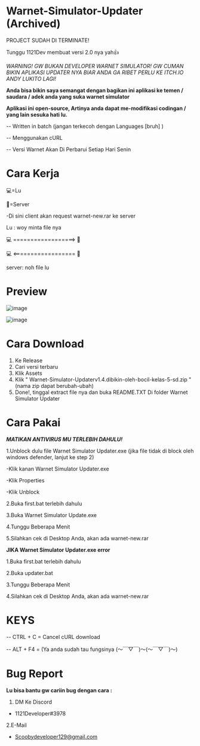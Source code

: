 # Warnet-Simulator-Updater (Archived)


PROJECT SUDAH DI TERMINATE!

Tunggu 1121Dev membuat versi 2.0 nya yah👍

*WARNING! GW BUKAN DEVELOPER WARNET SIMULATOR! GW CUMAN BIKIN APLIKASI UPDATER NYA BIAR ANDA GA RIBET PERLU KE ITCH.IO ANDY LUKITO LAGI!* 

**Anda bisa bikin saya semangat dengan bagikan ini aplikasi ke temen / saudara / adek anda yang suka warnet simulator**

**Aplikasi ini open-source, Artinya anda dapat me-modifikasi codingan / yang lain sesuka hati lu.**

-- Written in batch (jangan terkecoh dengan Languages [bruh]  )

-- Menggunakan cURL

-- Versi Warnet Akan Di Perbarui Setiap Hari Senin

# **Cara Kerja**

💻=Lu

📂=Server

-Di sini client akan request warnet-new.rar ke server

 Lu :    woy minta file nya
    
💻 ==================> 📂

💻 <================== 📂
   
   server: noh file lu
                      
     

    
# **Preview**

![image](https://user-images.githubusercontent.com/95273407/161531542-d612d669-a63c-48f0-8f8b-f2c2ceb37066.png)



![image](https://user-images.githubusercontent.com/95273407/161531731-eac40c5a-88b5-4593-a05b-ff3a37cfbe74.png)




# **Cara Download** 
 1. Ke Release
 2. Cari versi terbaru
 3. Klik Assets
 4. Klik " Warnet-Simulator-Updaterv1.4.dibikin-oleh-bocil-kelas-5-sd.zip " (nama zip dapat berubah-ubah)
 5. Done!, tinggal extract file nya dan buka README.TXT Di folder Warnet Simulator Updater 

# **Cara Pakai**

***MATIKAN ANTIVIRUS MU TERLEBIH DAHULU!***

1.Unblock dulu file Warnet Simulator Updater.exe (jika file tidak di block oleh windows defender, lanjut ke step 2) 

  -Klik kanan Warnet Simulator Updater.exe
  
  -Klik Properties
  
  -Klik Unblock
  
2.Buka first.bat terlebih dahulu

3.Buka Warnet Simulator Update.exe

4.Tunggu Beberapa Menit

5.Silahkan cek di Desktop Anda, akan ada warnet-new.rar

**JIKA Warnet Simulator Updater.exe error** 

1.Buka first.bat terlebih dahulu

2.Buka updater.bat

3.Tunggu Beberapa Menit

4.Silahkan cek di Desktop Anda, akan ada warnet-new.rar

# **KEYS**

-- CTRL + C = Cancel cURL download

-- ALT + F4 = (Ya anda sudah tau fungsinya (～￣▽￣)～(～￣▽￣)～)

# **Bug Report**

**Lu bisa bantu gw cariin bug dengan cara :**
1. DM Ke Discord
- 1121Developer#3978

2.E-Mail
- Scoobydeveloper129@gmail.com
